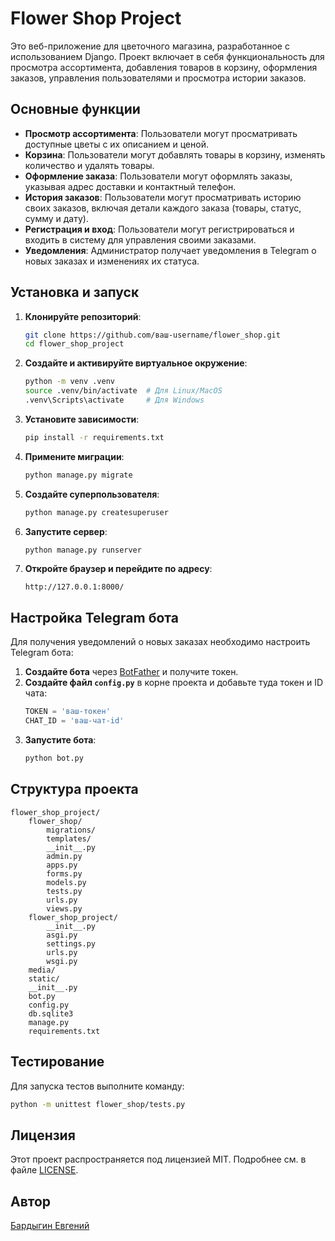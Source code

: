 # Flower Shop Project

Это веб-приложение для цветочного магазина, разработанное с использованием Django. Проект включает в себя функциональность для просмотра ассортимента, добавления товаров в корзину, оформления заказов, управления пользователями и просмотра истории заказов.

## Основные функции

- **Просмотр ассортимента**: Пользователи могут просматривать доступные цветы с их описанием и ценой.
- **Корзина**: Пользователи могут добавлять товары в корзину, изменять количество и удалять товары.
- **Оформление заказа**: Пользователи могут оформлять заказы, указывая адрес доставки и контактный телефон.
- **История заказов**: Пользователи могут просматривать историю своих заказов, включая детали каждого заказа (товары, статус, сумму и дату).
- **Регистрация и вход**: Пользователи могут регистрироваться и входить в систему для управления своими заказами.
- **Уведомления**: Администратор получает уведомления в Telegram о новых заказах и изменениях их статуса.

## Установка и запуск

1. **Клонируйте репозиторий**:
   ```bash
   git clone https://github.com/ваш-username/flower_shop.git
   cd flower_shop_project
   ```

2. **Создайте и активируйте виртуальное окружение**:
   ```bash
   python -m venv .venv
   source .venv/bin/activate  # Для Linux/MacOS
   .venv\Scripts\activate     # Для Windows
   ```

3. **Установите зависимости**:
   ```bash
   pip install -r requirements.txt
   ```

4. **Примените миграции**:
   ```bash
   python manage.py migrate
   ```

5. **Создайте суперпользователя**:
   ```bash
   python manage.py createsuperuser
   ```

6. **Запустите сервер**:
   ```bash
   python manage.py runserver
   ```

7. **Откройте браузер и перейдите по адресу**:
   ```
   http://127.0.0.1:8000/
   ```

## Настройка Telegram бота

Для получения уведомлений о новых заказах необходимо настроить Telegram бота:

1. **Создайте бота** через [BotFather](https://core.telegram.org/bots#botfather) и получите токен.
2. **Создайте файл `config.py`** в корне проекта и добавьте туда токен и ID чата:
   ```python
   TOKEN = 'ваш-токен'
   CHAT_ID = 'ваш-чат-id'
   ```
3. **Запустите бота**:
   ```bash
   python bot.py
   ```

## Структура проекта

```
flower_shop_project/
    flower_shop/
        migrations/
        templates/
        __init__.py
        admin.py
        apps.py
        forms.py
        models.py
        tests.py
        urls.py
        views.py
    flower_shop_project/
        __init__.py
        asgi.py
        settings.py
        urls.py
        wsgi.py
    media/
    static/
    __init__.py
    bot.py
    config.py
    db.sqlite3
    manage.py
    requirements.txt
```

## Тестирование

Для запуска тестов выполните команду:
```bash
python -m unittest flower_shop/tests.py
```

## Лицензия

Этот проект распространяется под лицензией MIT. Подробнее см. в файле [LICENSE](LICENSE).

## Автор

[Бардыгин Евгений](https://github.com/evgeny426)
```

